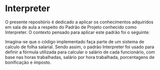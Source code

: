 # Interpreter
<div>
  <p>O presente repositório é dedicado a aplicar os conhecimentos adquiridos em sala de aula a respeito do Padrão de Projeto conhecido como Interpreter. O contexto pensado para aplicar este padrão foi o seguinte:</p>

  <p>Imagina-se que o código implementado faça parte de um sistema de calculo de folha salarial. Sendo assim, o padrão Interpreter foi usado para definir a fórmula utilizada para calcular o salário de cada funcionário, com base nas horas trabalhadas, salário por hora trabalhada, porcentagens de bonificação e imposto.</p>
</div>
